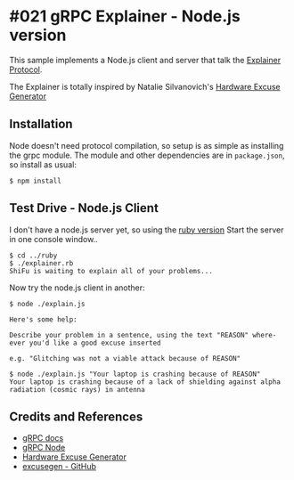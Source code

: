 # #021 gRPC Explainer - Node.js version

This sample implements a Node.js client and server that talk the
[Explainer Protocol](../protocols/explainer.proto).

The Explainer is totally inspired by Natalie Silvanovich's
[Hardware Excuse Generator](http://natashenka.ca/hardware-excuse-generator/)

## Installation

Node doesn't need protocol compilation, so setup is as simple as installing the grpc module.
The module and other dependencies are in `package.json`, so install as usual:

```
$ npm install
```

## Test Drive - Node.js Client

I don't have a node.js server yet, so using the [ruby version](../ruby)
Start the server in one console window..

```
$ cd ../ruby
$ ./explainer.rb
ShiFu is waiting to explain all of your problems...

```

Now try the node.js client in another:

```
$ node ./explain.js

Here's some help:

Describe your problem in a sentence, using the text "REASON" where-ever you'd like a good excuse inserted

e.g. "Glitching was not a viable attack because of REASON"

$ node ./explain.js "Your laptop is crashing because of REASON"
Your laptop is crashing because of a lack of shielding against alpha radiation (cosmic rays) in antenna
```


## Credits and References
* [gRPC docs](http://www.grpc.io/docs/)
* [gRPC Node](https://github.com/grpc/grpc/tree/release-0_13/src/node)
* [Hardware Excuse Generator](http://natashenka.ca/hardware-excuse-generator/)
* [excusegen - GitHub](https://github.com/natashenka/excusegen)
